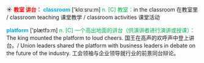 ☀ <font color="red">**教室 讲台：**</font>
<font color="sky blue">**classroom**</font> ['klɑːsru:m] 
<font color="#00b050">n. [C] 教室：</font>in the classroom 在教室里 / classroom teaching 课堂教学 / classroom activities 课堂活动

<font color="sky blue">**platform**</font> ['plætfɔ:m] 
<font color="#00b050">n. [C] 一个高出地面的讲台（供演讲者进行演讲或授课）：</font>The king mounted the platform to loud cheers. 国王在高声的欢呼声中登上讲台。/ Union leaders shared the platform with business leaders in debate on the future of the industry. 工会领袖与企业领导就行业的前景同台辩论。
